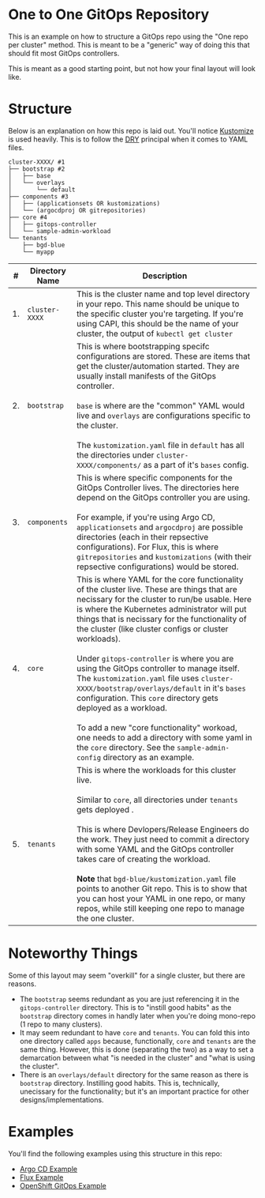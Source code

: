 # One to One GitOps Repository

This is an example on how to structure a GitOps repo using the "One repo
per cluster" method. This is meant to be a "generic" way of doing this
that should fit most GitOps controllers.

This is meant as a good starting point, but not how your final layout will look like.

# Structure

Below is an explanation on how this repo is laid out. You'll notice
[Kustomize](https://kustomize.io/) is used heavily. This is to follow the
[DRY](https://en.wikipedia.org/wiki/Don%27t_repeat_yourself) principal
when it comes to YAML files.

```shell
cluster-XXXX/ #1
├── bootstrap #2
│   ├── base
│   └── overlays
│       └── default
├── components #3
│   ├── (applicationsets OR kustomizations)
│   └── (argocdproj OR gitrepositories)
├── core #4
│   ├── gitops-controller
│   └── sample-admin-workload
└── tenants
    ├── bgd-blue
    └── myapp
```

|#|Directory Name|Description|
|---|----------------|-----------------|
| 1. |`cluster-XXXX`| This is the cluster name and top level directory in your repo. This name should be unique to the specific cluster you're targeting. If you're using CAPI, this should be the name of your cluster, the output of `kubectl get cluster`|
| 2. | `bootstrap` | This is where bootstrapping specifc configurations are stored. These are items that get the cluster/automation started. They are usually install manifests of the GitOps controller.<br /><br />`base` is where are the "common" YAML would live and `overlays` are configurations specific to the cluster.<br /><br />The `kustomization.yaml` file in `default` has all the directories under `cluster-XXXX/components/` as a part of it's `bases` config.|
| 3. | `components` | This is where specific components for the GitOps Controller lives. The directories here depend on the GitOps controller you are using.<br /><br /> For example, if you're using Argo CD, `applicationsets` and `argocdproj` are possible directories (each in their repsective configurations). For Flux, this is where `gitrepositories` and `kustomizations` (with their repsective configurations) would be stored.|
| 4. | `core` | This is where YAML for the core functionality of the cluster live. These are things that are necissary for the cluster to run/be usable. Here is where the Kubernetes administrator will put things that is necissary for the functionality of the cluster (like cluster configs or cluster workloads).<br /><br />Under `gitops-controller` is where you are using the GitOps controller to manage itself. The `kustomization.yaml` file uses `cluster-XXXX/bootstrap/overlays/default` in it's `bases` configuration. This `core` directory gets deployed as a workload.<br /><br />To add a new "core functionality" workoad, one needs to add a directory with some yaml in the `core` directory. See the `sample-admin-config` directory as an example.|
| 5. | `tenants` | This is where the workloads for this cluster live.<br /><br />Similar to `core`, all directories under `tenants` gets deployed .<br /><br />This is where Devlopers/Release Engineers do the work. They just need to commit a directory with some YAML and the GitOps controller takes care of creating the workload.<br /><br /> **Note** that `bgd-blue/kustomization.yaml` file points to another Git repo. This is to show that you can host your YAML in one repo, or many repos, while still keeping one repo to manage the one cluster.|

# Noteworthy Things

Some of this layout may seem "overkill" for a single cluster, but there are reasons. 

* The `bootstrap` seems redundant as you are just referencing it in the `gitops-controller` directory. This is to "instill good habits" as the `bootstrap` directory comes in handly later when you're doing mono-repo (1 repo to many clusters).
* It may seem redundant to have `core` and `tenants`. You can fold this into one directory called `apps` because, functionally, `core` and `tenants` are the same thing. However, this is done (separating the two) as a way to set a demarcation between what "is needed in the cluster" and "what is using the cluster".
* There is an `overlays/default` directory for the same reason as there is `bootstrap` directory. Instilling good habits. This is, technically, unecissary for the functionality; but it's an important practice for other designs/implementations.

# Examples

You'll find the following examples using this structure in this repo:

* [Argo CD Example](argocd-example)
* [Flux Example](flux-example)
* [OpenShift GitOps Example](openshift-gitops-example)